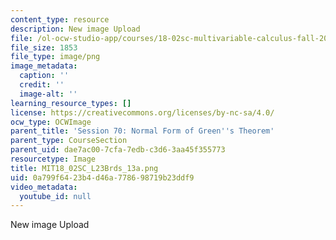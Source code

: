 ```yaml
---
content_type: resource
description: New image Upload
file: /ol-ocw-studio-app/courses/18-02sc-multivariable-calculus-fall-2010/0a799f6423b4d46a778698719b23ddf9_MIT18_02SC_L23Brds_13a.png
file_size: 1853
file_type: image/png
image_metadata:
  caption: ''
  credit: ''
  image-alt: ''
learning_resource_types: []
license: https://creativecommons.org/licenses/by-nc-sa/4.0/
ocw_type: OCWImage
parent_title: 'Session 70: Normal Form of Green''s Theorem'
parent_type: CourseSection
parent_uid: dae7ac00-7cfa-7edb-c3d6-3aa45f355773
resourcetype: Image
title: MIT18_02SC_L23Brds_13a.png
uid: 0a799f64-23b4-d46a-7786-98719b23ddf9
video_metadata:
  youtube_id: null
---
```

New image Upload